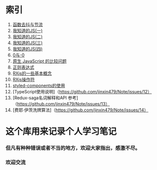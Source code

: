 

# 索引

1. [函数去抖与节流](https://github.com/jinxin479/Note/issues/1)
2. [我知道的JS(一)](https://github.com/jinxin479/Note/issues/2)
3. [我知道的JS(二)](https://github.com/jinxin479/Note/issues/3)
4. [我知道的JS(三)](https://github.com/jinxin479/Note/issues/4)
5. [我知道的JS(四)](https://github.com/jinxin479/Note/issues/5)
6. [0与-0](https://github.com/jinxin479/Note/issues/6)
7. [原生 JavaScript 的比较问题](https://github.com/jinxin479/Note/issues/7)
8. [正则表达式](https://github.com/jinxin479/Note/issues/8)
9. [RXjs的一些基本概念](https://github.com/jinxin479/Note/issues/9)
10. [RXjs操作符](https://github.com/jinxin479/Note/issues/10)
11. [styled-components的使用](https://github.com/jinxin479/Note/issues/11)
12. [TypeScript使用说明]（https://github.com/jinxin479/Note/issues/12）
13. [Redux-saga名词解释和API 参考]（https://github.com/jinxin479/Note/issues/13）
14. [费耶·伊茨洗牌算法]（https://github.com/jinxin479/Note/issues/14）

# 这个库用来记录个人学习笔记
### 但凡有种种错误或者不当的地方，欢迎大家指出，感激不尽。
### 欢迎交流
